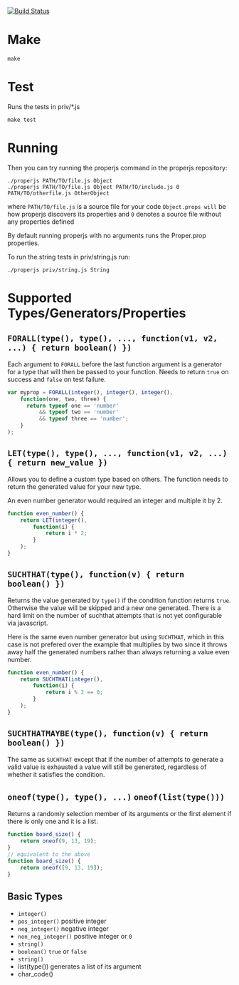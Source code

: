 [![Build Status](https://secure.travis-ci.org/mokele/proper.js.png)](http://travis-ci.org/mokele/proper.js)

# Make

    make

# Test

Runs the tests in priv/*.js

    make test

# Running

Then you can try running the properjs command in the properjs repository:

    ./properjs PATH/TO/file.js Object
    ./properjs PATH/TO/file.js Object PATH/TO/include.js 0 PATH/TO/otherfile.js OtherObject

where `PATH/TO/file.js` is a source file for your code
`Object.props will` be how properjs discovers its properties
and `0` denotes a source file without any properties defined

By default running properjs with no arguments runs the Proper.prop
properties.

To run the string tests in priv/string.js run:

    ./properjs priv/string.js String

# Supported Types/Generators/Properties

## `FORALL(type(), type(), ..., function(v1, v2, ...) { return boolean() })`

Each argument to `FORALL` before the last function argument is a
generator for a type that will then be passed to your function.
Needs to return `true` on success and `false` on test failure.

```javascript
var myprop = FORALL(integer(), integer(), integer(),
    function(one, two, three) {
      return typeof one == 'number'
          && typeof two == 'number'
          && typeof three == 'number';
    }
);
```

## `LET(type(), type(), ..., function(v1, v2, ...) { return new_value })`

Allows you to define a custom type based on others. The function 
needs to return the generated value for your new type.

An even number generator would required an integer and multiple it by 2.

```javascript
function even_number() {
    return LET(integer(),
        function(i) {
            return i * 2;
        }
    );
}
```

## `SUCHTHAT(type(), function(v) { return boolean() })`

Returns the value generated by `type()` if the condition function returns
`true`. Otherwise the value will be skipped and a new one generated.
There is a hard limit on the number of suchthat attempts that is not yet
configurable via javascript.

Here is the same even number generator but using `SUCHTHAT`, which in
this case is not prefered over the example that multiplies by two since
it throws away half the generated numbers rather than always returning a
value even number.

```javascript
function even_number() {
    return SUCHTHAT(integer(),
        function(i) {
            return i % 2 == 0;
        }
    );
}
```

## `SUCHTHATMAYBE(type(), function(v) { return boolean() })`

The same as `SUCHTHAT` except that if the number of attempts to generate
a valid value is exhausted a value will still be generated, regardless
of whether it satisfies the condition.

## `oneof(type(), type(), ...)` `oneof(list(type()))`

Returns a randomly selection member of its arguments or the first
element if there is only one and it is a list.

```javascript
function board_size() {
    return oneof(9, 13, 19);
}
// equivalent to the above
function board_size() {
    return oneof([9, 13, 19]);
}
```

## Basic Types

 * `integer()`
 * `pos_integer()` positive integer
 * `neg_integer()` negative integer
 * `non_neg_integer()` positive integer or `0`
 * `string()`
 * `boolean()` `true` or `false`
 * `string()`
 * list(type()) generates a list of its argument
 * char_code()
